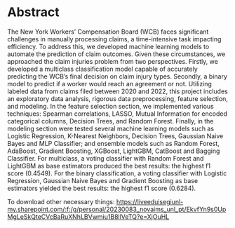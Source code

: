 # Abstract

The New York Workers’ Compensation Board (WCB) faces significant challenges in manually processing claims, a time-intensive task impacting efficiency. To address this, we developed machine learning models to automate the prediction of claim outcomes. Given these circumstances, we approached the claim injuries problem from two perspectives. Firstly, we developed a multiclass classification model capable of accurately predicting the WCB’s final decision on claim injury types. Secondly, a binary model to predict if a worker would reach an agreement or not. Utilizing labeled data from claims filed between 2020 and 2022, this project includes an exploratory data analysis, rigorous data preprocessing, feature selection, and modeling. In the feature selection section, we implemented various techniques: Spearman correlations, LASSO, Mutual Information for encoded categorical columns, Decision Trees, and Random Forest. Finally, in the modeling section were tested several machine learning models such as Logistic Regression, K-Nearest Neighbors, Decision Trees, Gaussian Naive Bayes and MLP Classifier; and ensemble models such as Random Forest, AdaBoost, Gradient Boosting, XGBoost, LightGBM, CatBoost and Bagging Classifier. For multiclass, a voting classifier with Random Forest and LightGBM as base estimators produced the best results: the highest f1 score (0.4549). For the binary classification, a voting classifier with Logistic Regression, Gaussian Naive Bayes and Gradient Boosting as base estimators yielded the best results: the highest f1 score (0.6284).

To download other necessary things: https://liveeduisegiunl-my.sharepoint.com/:f:/g/personal/20230083_novaims_unl_pt/EkvfYn9s0UpMgLeSkQteCVcBaRuXNhLBVwmiu1B8llVeTQ?e=XjOuHL
